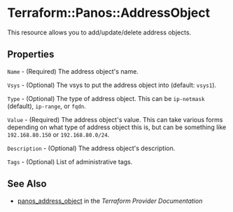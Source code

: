 # Terraform::Panos::AddressObject

This resource allows you to add/update/delete address objects.

## Properties

`Name` - (Required) The address object's name.

`Vsys` - (Optional) The vsys to put the address object into (default:
`vsys1`).

`Type` - (Optional) The type of address object.  This can be `ip-netmask`
(default), `ip-range`, or `fqdn`.

`Value` - (Required) The address object's value.  This can take various
forms depending on what type of address object this is, but can be something
like `192.168.80.150` or `192.168.80.0/24`.

`Description` - (Optional) The address object's description.

`Tags` - (Optional) List of administrative tags.


## See Also

* [panos_address_object](https://www.terraform.io/docs/providers/panos/r/address_object.html) in the _Terraform Provider Documentation_